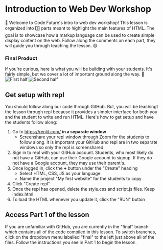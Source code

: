 # Introduction to Web Dev Workshop
:wave: Welcome to Code Future's intro to web dev workshop! This lesson is organized into :three: parts meant to highlight the main features of HTML. The goal is to showcase how a markup language can be used to create simple display content on the web. Follow along the comments on each part, they will guide you through teaching the lesson. :smile:

### Final Product
If you're curious, here is what you will be building with your students. It's fairly simple, but we cover a lot of important ground along the way. :gem:
![First half](https://i.ibb.co/tMpHvfs/Screen-Shot-2021-05-07-at-12-07-48-AM.png)
![Second half](https://i.ibb.co/pb7CmrY/Screen-Shot-2021-05-07-at-12-08-30-AM.png)

## Get setup with repl
You should follow along our code through GitHub. But, you will be teachingt the lesson through repl because it provides a simpler interface for both you and the student to write and run HTML. Here's how to get setup and have the students follow along:
1. Go to https://replit.com/ **in a separate window**
    - Screenshare your repl window through Zoom for the students to follow along. It is important your GitHub and repl are in two separate windows so only the repl is screenshared.
2. Sign in to repl with your GitHub account. Students, who most likely do not have a GitHub, can use their Google account to signup. If they do not have a Google account, they may use their parent's.
3. Once logged in, click the **+** button under the "Create" heading
    - Select HTML, CSS, JS as your language
    - Name the project "My first website" for the students to copy
4. Click "Create repl"
5. Once the repl has opened, delete the style.css and script.js files. Keep index.html
6. To load the HTML whenever you update it, click the "RUN" button

## Access Part 1 of the lesson
If you are unfamiliar with GitHub, you are currently in the "final" branch which contains all of the code compiled in this lesson. To switch branches, click on the dropdown menu labelled "final" to the left just above all of the files. Follow the instructions you see in Part 1 to begin the lesson.